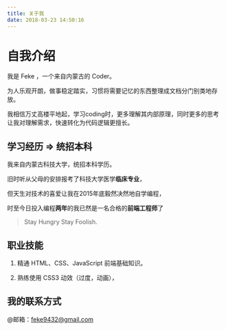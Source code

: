```yaml
---
title: 关于我
date: 2018-03-23 14:50:16
---
```



# 自我介绍

我是 Feke ，一个来自内蒙古的 Coder。

为人乐观开朗，做事稳定踏实，习惯将需要记忆的东西整理成文档分门别类地存放。

我相信万丈高楼平地起，学习coding时，更多理解其内部原理，同时更多的思考让我对理解需求，快速转化为代码逻辑更擅长。

## 学习经历 => 统招本科 

我来自内蒙古科技大学，统招本科学历。

旧时听从父母的安排报考了科技大学医学**临床专业**，

但天生对技术的喜爱让我在2015年底毅然决然地自学编程，

时至今日投入编程**两年**的我已然是一名合格的**前端工程师**了

> Stay Hungry Stay Foolish.

## 职业技能

1. 精通 HTML、CSS、JavaScript 前端基础知识。

2. 熟练使用 CSS3 动效（过度，动画），

## 我的联系方式

@邮箱：feke9432@gmail.com
